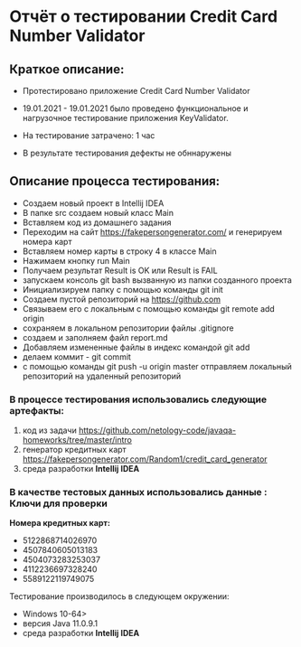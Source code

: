 # **Отчёт о тестировании Credit Card Number Validator**</h1>

## **Краткое описание:**

 * Протестировано приложение Credit Card Number Validator


* 19.01.2021 - 19.01.2021 было проведено функциональное и нагрузочное тестирование приложения KeyValidator.

* На тестирование затрачено: 1 час

* В результате тестирования дефекты не обннаружены


## **Описание процесса тестирования:** 

* Создаем новый проект в Intellij IDEA
* В папке src создаем новый класс Main
* Вставляем код из домашнего задания
* Переходим на сайт https://fakepersongenerator.com/ и генерируем номера карт
* Вставляем номер карты в строку 4 в классе Main
* Нажимаем кнопку run Main
* Получаем результат Result is OK или Result is FAIL
* запускаем консоль git bash вызванную из папки созданного проекта
* Инициализируем папку с помощью команды git init
* Создаем пустой репозиторий на https://github.com 
* Связываем его с локальным с помощью команды git remote add origin
* сохраняем в локальном репозитории файлы .gitignore
* создаем и заполняем файл report.md
* Добавляем измененные файлы в индекс командой git add  
* делаем коммит - git commit
* с помощью команды git push -u origin master отправляем локальный репозиторий на удаленный репозиторий


### **В процессе тестирования использовались следующие артефакты:**

1) код из задачи https://github.com/netology-code/javaqa-homeworks/tree/master/intro
2) генератор кредитных карт https://fakepersongenerator.com/Random1/credit_card_generator
3) среда разработки **Intellij IDEA**

### **В качестве тестовых данных использовались данные : Ключи для проверки**

**Номера кредитных карт:**

* 5122868714026970
* 4507840605013183
* 4504073283253037
* 4112236697328240
* 5589122119749075



Тестирование производилось в следующем окружении:
* Windows 10-64>
* версия Java 11.0.9.1
* среда разработки **Intellij IDEA**